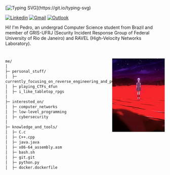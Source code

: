 [![Typing SVG](https://readme-typing-svg.demolab.com?font=Fira+Code&size=25&pause=1000&color=35F702&random=false&width=435&lines=hello%2C+fellow+human;this+is+k1sta;nice+to+meet+you!)](https://git.io/typing-svg)

[![Linkedin](https://img.shields.io/badge/-LinkedIn-blue?style=flat&logo=Linkedin&logoColor=white)](https://www.linkedin.com/in/pedro-kitagawa/)
[![Gmail](https://img.shields.io/badge/-Gmail-c14438?style=flat&logo=Gmail&logoColor=white)](mailto:pedrokurykita@gmail.com)
[![Outlook](https://img.shields.io/badge/-Outlook-0078D4?style=flat&logo=Microsoft-Outlook&logoColor=white)](mailto:pedrokitagawa@hotmail.com.br)

<p>
  Hi! I'm Pedro, an undergrad Computer Science student from Brazil and member of GRIS-UFRJ (Security Incident Response Group of Federal University of Rio de Janeiro) and RAVEL (High-Velocity Networks Laboratory).
</p>

#


<img width="33%" align="right" alt="Github" src="images/rei-floating2.gif" />

```
me/
│ 
├─ personal_stuff/
│  ├─ currently_focusing_on_reverse_engineering_and_pwning
│  ├─ playing_CTFs_4fun
│  ├─ i_like_tabletop_rpgs
│ 
├─ interested_on/
│  ├─ computer_networks
│  ├─ low-level_programming
│  ├─ cybersecurity
│ 
├─ knowledge_and_tools/
│  ├─ C.c
│  ├─ C++.cpp
│  ├─ java.java
│  ├─ x86-64_assembly.asm
│  ├─ bash.sh
│  ├─ git.git
│  ├─ python.py
│  ├─ docker.dockerfile
```
